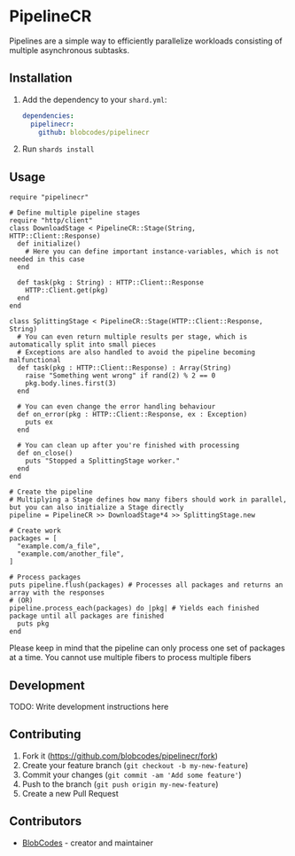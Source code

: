 # PipelineCR

Pipelines are a simple way to efficiently parallelize workloads consisting of multiple asynchronous subtasks.

## Installation

1. Add the dependency to your `shard.yml`:
   
   ```yaml
   dependencies:
     pipelinecr:
       github: blobcodes/pipelinecr
   ```

2. Run `shards install`

## Usage

```crystal
require "pipelinecr"

# Define multiple pipeline stages
require "http/client"
class DownloadStage < PipelineCR::Stage(String, HTTP::Client::Response)
  def initialize()
    # Here you can define important instance-variables, which is not needed in this case
  end

  def task(pkg : String) : HTTP::Client::Response
    HTTP::Client.get(pkg)
  end
end

class SplittingStage < PipelineCR::Stage(HTTP::Client::Response, String)
  # You can even return multiple results per stage, which is automatically split into small pieces
  # Exceptions are also handled to avoid the pipeline becoming malfunctional
  def task(pkg : HTTP::Client::Response) : Array(String)
    raise "Something went wrong" if rand(2) % 2 == 0
    pkg.body.lines.first(3)
  end

  # You can even change the error handling behaviour
  def on_error(pkg : HTTP::Client::Response, ex : Exception)
    puts ex
  end

  # You can clean up after you're finished with processing
  def on_close()
    puts "Stopped a SplittingStage worker."
  end
end

# Create the pipeline
# Multiplying a Stage defines how many fibers should work in parallel, but you can also initialize a Stage directly
pipeline = PipelineCR >> DownloadStage*4 >> SplittingStage.new

# Create work
packages = [
  "example.com/a_file",
  "example.com/another_file",
]

# Process packages
puts pipeline.flush(packages) # Processes all packages and returns an array with the responses
# (OR)
pipeline.process_each(packages) do |pkg| # Yields each finished package until all packages are finished
  puts pkg
end
```

Please keep in mind that the pipeline can only process one set of packages at a time. You cannot use multiple fibers to process multiple fibers

## Development

TODO: Write development instructions here

## Contributing

1. Fork it (<https://github.com/blobcodes/pipelinecr/fork>)
2. Create your feature branch (`git checkout -b my-new-feature`)
3. Commit your changes (`git commit -am 'Add some feature'`)
4. Push to the branch (`git push origin my-new-feature`)
5. Create a new Pull Request

## Contributors

- [BlobCodes](https://github.com/blobcodes) - creator and maintainer

